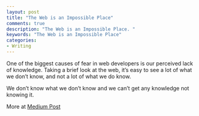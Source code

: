 ```yaml
---
layout: post
title: "The Web is an Impossible Place"
comments: true
description: "The Web is an Impossible Place. "
keywords: "The Web is an Impossible Place"
categories:
- Writing
---
```


One of the biggest causes of fear in web developers is our perceived lack of knowledge. Taking a brief look at the web, it’s easy to see a lot of what we don’t know, and not a lot of what we do know.

We don’t know what we don’t know and we can’t get any knowledge not knowing it.

More at [Medium Post](https://medium.com/@colinmccaleb/the-web-is-an-impossible-place-5cd4348277ca#.ahnotkc7w)

